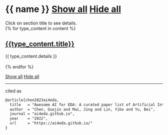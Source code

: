 <h1>{{ name }}
<a class="btn btn-sm btn-primary" role="button" href='javascript:;' onclick="$('.collapse-table.collapse').collapse('show')">Show all</a>
<a class="btn btn-sm btn-primary" role="button" href='javascript:;' onclick="$('.collapse-table.collapse').collapse('hide')">Hide all</a>
</h1>
Click on section title to see details.

<br>
{% for type_content in content %}

<h2>
<a data-toggle="collapse" href="#{{type_content.title_id}}" aria-expanded="false" aria-controls="#{{type_content.title_id}}">
<i class="fa fa-chevron-right"></i>
<i class="fa fa-chevron-down"></i>
{{type_content.title}}
</a>
</h2>

<div id="{{type_content.title_id}}" class="collapse-table collapse">
{{ type_content.details }}
</div>
<br>
{% endfor %}

<a class="btn btn-sm btn-primary" role="button" href='javascript:;' onclick="$('.collapse-table.collapse').collapse('show')">Show all</a>
<a class="btn btn-sm btn-primary" role="button" href='javascript:;' onclick="$('.collapse-table.collapse').collapse('hide')">Hide all</a>


---

cited as


```txt
@article{chen2023ai4eda,
  title   = "Awesome AI for EDA: A curated paper list of Artificial Intelligence for Electronic Design Automation studies.",
  author  = "Chen, Guojin and Mai, Jing and Lin, Yibo and Yu, Bei",
  journal = "ai4eda.github.io",
  year    = "2022",
  url     = "https://ai4eda.github.io/"
}
```

